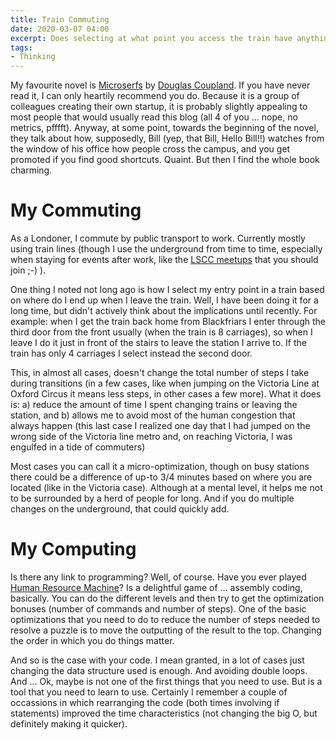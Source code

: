 ```yaml
---
title: Train Commuting
date: 2020-03-07 04:00
excerpt: Does selecting at what point you access the train have anything to do with programming? 
tags:
- Thinking 
---
```


My favourite novel is [Microserfs](https://en.wikipedia.org/wiki/Microserfs) by [Douglas Coupland](https://coupland.com/). If you have never read it, I can only heartily recommend you do. Because it is a group of colleagues creating their own startup, it is probably slightly appealing to most people that would usually read this blog (all 4 of you ... nope, no metrics, pfffft). Anyway, at some point, towards the beginning of the novel, they talk about how, supposedly, Bill (yep, that Bill, Hello Bill!!) watches from the window of his office how people cross the campus, and you get promoted if you find good shortcuts. Quaint. But then I find the whole book charming.

# My Commuting

As a Londoner, I commute by public transport to work. Currently mostly using train lines (though I use the underground from time to time, especially when staying for events after work, like the [LSCC meetups](https://www.meetup.com/london-software-craftsmanship/) that you should join ;-) ).

One thing I noted not long ago is how I select my entry point in a train based on where do I end up when I leave the train. Well, I have been doing it for a long time, but didn't actively think about the implications until recently. For example: when I get the train back home from Blackfriars I enter through the third door from the front usually (when the train is 8 carriages), so when I leave I do it just in front of the stairs to leave the station I arrive to. If the train has only 4 carriages I select instead the second door.

This, in almost all cases, doesn't change the total number of steps I take during transitions (in a few cases, like when jumping on the Victoria Line at Oxford Circus it means less steps, in other cases a few more). What it does is: a) reduce the amount of time I spent changing trains or leaving the station, and b) allows me to avoid most of the human congestion that always happen (this last case I realized one day that I had jumped on the wrong side of the Victoria line metro and, on reaching Victoria, I was engulfed in a tide of commuters)

Most cases you can call it a micro-optimization, though on busy stations there could be a difference of up-to 3/4 minutes based on where you are located (like in the Victoria case). Although at a mental level, it helps me not to be surrounded by a herd of people for long. And if you do multiple changes on the underground, that could quickly add.

# My Computing

Is there any link to programming? Well, of course. Have you ever played [Human Resource Machine](https://tomorrowcorporation.com/humanresourcemachine)? Is a delightful game of ... assembly coding, basically. You can do the different levels and then try to get the optimization bonuses (number of commands and number of steps). One of the basic optimizations that you need to do to reduce the number of steps needed to resolve a puzzle is to move the outputting of the result to the top. Changing the order in which you do things matter.

And so is the case with your code. I mean granted, in a lot of cases just changing the data structure used is enough. And avoiding double loops. And ... Ok, maybe is not one of the first things that you need to use. But is a tool that you need to learn to use. Certainly I remember a couple of occassions in which rearranging the code (both times involving if statements) improved the time characteristics (not changing the big O, but definitely making it quicker).

